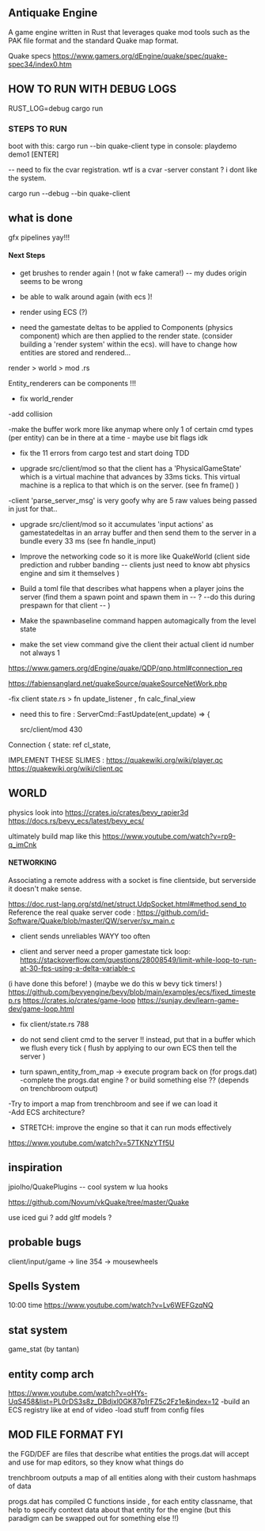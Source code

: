 
## Antiquake Engine 

A game engine written in Rust that leverages quake mod tools such as the PAK file format and the standard Quake map format.  
 
Quake specs 
https://www.gamers.org/dEngine/quake/spec/quake-spec34/index0.htm



## HOW TO RUN WITH DEBUG LOGS
RUST_LOG=debug cargo run


 ### STEPS TO RUN 
 boot with this: cargo run --bin quake-client
 type in console: playdemo demo1  [ENTER]

-- need to fix the cvar registration.  wtf is a cvar -server constant ?  i dont like the system. 


cargo run --debug --bin quake-client



## what is done 
gfx pipelines yay!!!



#### Next Steps 
 
 - get brushes to render again !  (not w fake camera!)  -- my dudes origin seems to be wrong 
 - be able to  walk around again (with ecs )!

 - render using ECS (?)
 
- need the gamestate deltas to be applied to Components (physics component) which are then applied to the render state.  (consider building a 'render system' within the ecs). will have to change how entities are stored and rendered...


render > world > mod .rs 

Entity_renderers can be components !!! 

- fix world_render 


-add collision 



-make the buffer work more like anymap where only 1 of certain cmd types (per entity) can be in there at a time - maybe use bit flags idk 


- fix the 11 errors from cargo test and start doing TDD 


- upgrade src/client/mod so that the client has a 'PhysicalGameState' which is a virtual machine that advances by 33ms ticks.   This virtual machine is a replica to that which is on the server.  (see fn frame() )


-client 'parse_server_msg' is very goofy why are 5 raw values being passed in just for that.. 


- upgrade src/client/mod so it accumulates 'input actions' as gamestatedeltas in an array buffer and then send them to the server in a bundle every 33 ms (see  fn handle_input) 







 
- Improve the networking code so it is more like QuakeWorld (client side prediction and rubber banding -- clients just need to know abt physics engine and sim it themselves ) 

- Build a toml file that describes what happens when a player joins the server (find them a spawn point and spawn them in -- ? --do this during prespawn for that client --   )
- Make the spawnbaseline command happen automagically from the level state 
- make the set view command give the client their actual client id number not always 1 

     
 

https://www.gamers.org/dEngine/quake/QDP/qnp.html#connection_req

https://fabiensanglard.net/quakeSource/quakeSourceNetWork.php

 

-fix client state.rs >  fn update_listener , fn calc_final_view

- need this to fire :  ServerCmd::FastUpdate(ent_update) => { 

    src/client/mod 430 


 Connection {
            state: ref cl_state,
 


IMPLEMENT THESE SLIMES : 
https://quakewiki.org/wiki/player.qc
https://quakewiki.org/wiki/client.qc




## WORLD 
physics look into https://crates.io/crates/bevy_rapier3d
https://docs.rs/bevy_ecs/latest/bevy_ecs/

ultimately build map like this https://www.youtube.com/watch?v=rp9-q_imCnk


#### NETWORKING 
Associating a remote address with a socket is fine clientside, but serverside it doesn't make sense.

https://doc.rust-lang.org/std/net/struct.UdpSocket.html#method.send_to
Reference the real quake server code : https://github.com/id-Software/Quake/blob/master/QW/server/sv_main.c


- client sends unreliables WAYY too often 

- client and server need a proper gamestate tick loop: 
https://stackoverflow.com/questions/28008549/limit-while-loop-to-run-at-30-fps-using-a-delta-variable-c

(i have done this before! )
(maybe we do this w bevy tick timers! )
https://github.com/bevyengine/bevy/blob/main/examples/ecs/fixed_timestep.rs
https://crates.io/crates/game-loop
https://sunjay.dev/learn-game-dev/game-loop.html


 
 
 - fix client/state.rs  788 

 - do not send client cmd to the server !! instead, put that in a buffer which we flush every tick (  flush by applying to our own ECS then tell the server 
)





- turn spawn_entity_from_map -> execute program   back on (for progs.dat)
-complete the progs.dat engine ?  or build something else ??  (depends on trenchbroom output)



-Try to import a map from trenchbroom and see if we can load it  
-Add ECS architecture?
 

- STRETCH: improve the engine so that it can run mods effectively

https://www.youtube.com/watch?v=57TKNzYTf5U





## inspiration 
jpiolho/QuakePlugins -- cool system w lua hooks 

https://github.com/Novum/vkQuake/tree/master/Quake

use iced gui ?
add gltf models ?


 ## probable bugs 
 client/input/game -> line 354 -> mousewheels 

 
 
 

## Spells System

10:00 time 
https://www.youtube.com/watch?v=Lv6WEFGzqNQ


## stat system
game_stat  (by tantan)


## entity comp arch

https://www.youtube.com/watch?v=oHYs-UqS458&list=PL0rDS3s8z_DBdjxl0GK87p1rFZ5c2Fz1e&index=12
-build an ECS registry like at end of video 
-load stuff from config files 



##  MOD FILE FORMAT FYI 

the FGD/DEF are files that describe what entities the progs.dat will accept and use
for map editors, so they know what things do

trenchbroom outputs a map of all entities along with their custom hashmaps of data 

progs.dat has compiled C functions inside , for each entity classname, that help to specify context data about that entity for the engine  (but this paradigm can be swapped out for something else !!) 